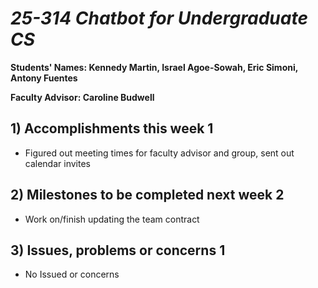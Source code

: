 # *25-314 Chatbot for Undergraduate CS*

**Students' Names: Kennedy Martin, Israel Agoe-Sowah, Eric Simoni, Antony Fuentes**

**Faculty Advisor: Caroline Budwell**

## 1) Accomplishments this week 1
   - Figured out meeting times for faculty advisor and group, sent out calendar invites

## 2) Milestones to be completed next week 2
   - Work on/finish updating the team contract

## 3) Issues, problems or concerns 1
   - No Issued or concerns
   
